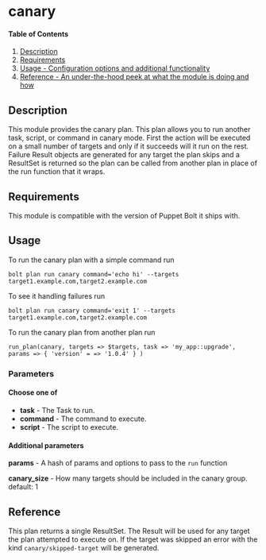# canary

#### Table of Contents

1. [Description](#description)
2. [Requirements](#requirements)
3. [Usage - Configuration options and additional functionality](#usage)
4. [Reference - An under-the-hood peek at what the module is doing and how](#reference)

## Description

This module provides the canary plan. This plan allows you to run another task, script, or command in canary mode. First the action will be executed on a small number of targets and only if it succeeds will it run on the rest. Failure Result objects are generated for any target the plan skips and a ResultSet is returned so the plan can be called from another plan in place of the run function that it wraps.

## Requirements

This module is compatible with the version of Puppet Bolt it ships with.

## Usage

To run the canary plan with a simple command run

```
bolt plan run canary command='echo hi' --targets target1.example.com,target2.example.com
```

To see it handling failures run

```
bolt plan run canary command='exit 1' --targets target1.example.com,target2.example.com
```

To run the canary plan from another plan run
```
run_plan(canary, targets => $targets, task => 'my_app::upgrade', params => { 'version' = => '1.0.4' } )
```

### Parameters

#### Choose one of
* **task** - The Task to run.
* **command** - The command to execute.
* **script** - The script to execute.

#### Additional parameters

**params** - A hash of params and options to pass to the `run` function

**canary_size** - How many targets should be included in the canary group. default: 1

## Reference

This plan returns a single ResultSet. The Result will be used for any target the plan attempted to execute on. If the target was skipped an error with the kind `canary/skipped-target` will be generated.
